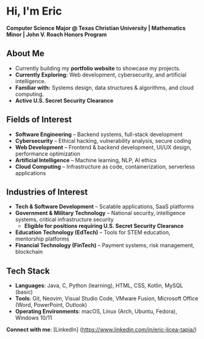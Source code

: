# Hi, I'm Eric
**Computer Science Major @ Texas Christian University | Mathematics Minor | John V. Roach Honors Program**

## About Me
- Currently building my **portfolio website** to showcase my projects.
- **Currently Exploring:** Web development, cybersecurity, and artificial intelligence.
- **Familiar with:** Systems design, data structures & algorithms, and cloud computing.
- **Active U.S. Secret Security Clearance**

## Fields of Interest
- **Software Engineering** – Backend systems, full-stack development
- **Cybersecurity** – Ethical hacking, vulnerability analysis, secure coding
- **Web Development** – Frontend & backend development, UI/UX design, performance optimization  
- **Artificial Intelligence** – Machine learning, NLP, AI ethics
- **Cloud Computing** – Infrastructure as code, containerization, serverless applications

## Industries of Interest
- **Tech & Software Development** – Scalable applications, SaaS platforms
- **Government & Military Technology** – National security, intelligence systems, critical infrastructure security
  - **Eligible for positions requiring U.S. Secret Security Clearance**
- **Education Technology (EdTech)** – Tools for STEM education, mentorship platforms
- **Financial Technology (FinTech)** – Payment systems, risk management, blockchain

## Tech Stack
- **Languages**: Java, C, Python (learning), HTML, CSS, Kotlin, MySQL (basic)
- **Tools**: Git, Neovim, Visual Studio Code, VMware Fusion, Microsoft Office (Word, PowerPoint, Outlook)
- **Operating Environments**: macOS, Linux (Arch, Ubuntu, Fedora), Windows 10/11

**Connect with me**: [LinkedIn] (https://www.linkedin.com/in/eric-licea-tapia/)
